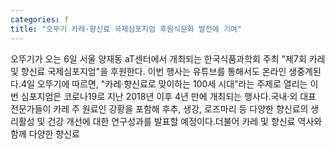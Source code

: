 ```yaml
---
categories: f
title: "오뚜기 카레·향신료 국제심포지엄 후원식문화 발전에 기여"
---
```

오뚜기가 오는 6일 서울 양재동 aT센터에서 개최되는 한국식품과학회 주최 "제7회 카레 및 향신료 국제심포지엄"을 후원한다. 이번 행사는 유튜브를 통해서도 온라인 생중계된다.4일 오뚜기에 따르면, "카레·향신료로 맞이하는 100세 시대"라는 주제로 열리는 이번 심포지엄은 코로나19로 지난 2018년 이후 4년 만에 개최되는 행사다.국내·외 대표 전문가들이 카레 주 원료인 강황을 포함해 후추, 생강, 로즈마리 등 다양한 향신료의 생리활성 및 건강 개선에 대한 연구성과를 발표할 예정이다.더불어 카레 및 향신료 역사와 함께 다양한 향신료